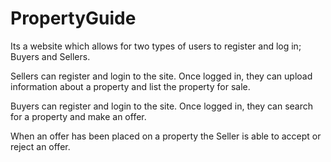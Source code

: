 # PropertyGuide
Its a website which allows for two types of users to register and log in; Buyers and Sellers. 

Sellers can register and login to the site. Once logged in, they can upload information about a property and list the property for sale. 

Buyers can register and login to the site. Once logged in, they can search for a property and make an offer. 

When an offer has been placed on a property the Seller is able to accept or reject an offer.
